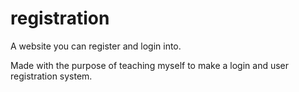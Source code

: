 # registration
A website you can register and login into.

Made with the purpose of teaching myself to make a login and user registration system.
